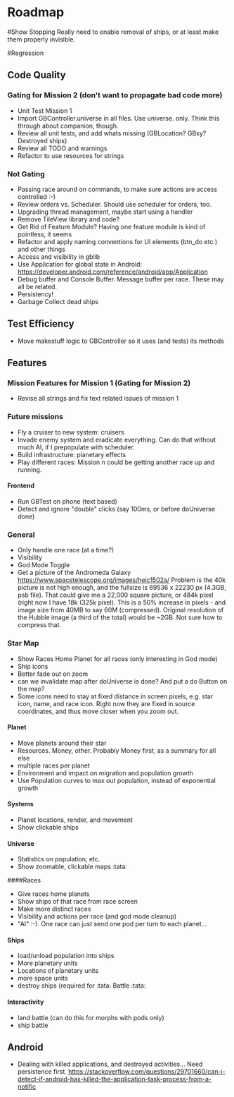 # Roadmap

#Show Stopping
Really need to enable removal of ships, or at least make them properly invisible.

#Regression


## Code Quality
### Gating for Mission 2 (don't want to propagate bad code more)
* Unit Test Mission 1
* Import GBController.universe in all files. Use universe. only. Think this through about companion, though.
* Review all unit tests, and add whats missing (GBLocation? GBxy? Destroyed ships)
* Review all TODO and warnings
* Refactor to use resources for strings

### Not Gating
* Passing race around on commands, to make sure actions are access controlled :-)
* Review orders vs. Scheduler. Should use scheduler for orders, too.
* Upgrading thread management, maybe start using a handler
* Remove TileView library and code?
* Get Rid of Feature Module? Having one feature module is kind of pointless, it seems
* Refactor and apply naming conventions for UI elements (btn_do etc.) and other things
* Access and visibility in gblib
* Use Application for global state in Android: https://developer.android.com/reference/android/app/Application
* Debug buffer and Console Buffer. Message buffer per race. These may all be related.
* Persistency!
* Garbage Collect dead ships

## Test Efficiency
* Move makestuff logic to GBController so it uses (and tests) its methods

## Features

### Mission Features for Mission 1 (Gating for Mission 2)
* Revise all strings and fix text related issues of mission 1

### Future missions
* Fly a cruiser to new system: cruisers
* Invade enemy system and eradicate everything. Can do that without much AI, if I prepopulate with scheduler.
* Build infrastructure: planetary effects
* Play different races: Mission n could be getting another race up and running.

#### Frontend
* Run GBTest on phone (text based)
* Detect and ignore "double" clicks (say 100ms, or before doUniverse done)

### General
* Only handle one race (at a time?)
* Visibility
* God Mode Toggle
* Get a picture of the Andromeda Galaxy https://www.spacetelescope.org/images/heic1502a/ Problem is the 40k picture is not high enough, and the fullsize is 69536 x 22230 px (4.3GB, psb file). That could give me a 22,000 square picture, or 484k pixel (right now I have 18k (325k pixel). This is a 50% increase in pixels - and image size from 40MB to say 60M (compressed). Original resolution of the Hubble image (a third of the total) would be ~2GB. Not sure how to compress that.

### Star Map
* Show Races Home Planet for all races (only interesting in God mode)
* Ship icons
* Better fade out on zoom
* can we invalidate map after doUniverse is done? And put a do Button on the map? 
* Some icons need to stay at fixed distance in screen pixels, e.g. star icon, name, and race icon. Right now they are fixed in source coordinates, and thus move closer when you zoom out.

#### Planet
* Move planets around their star
* Resources. Money, other. Probably Money first, as a summary for all else
* multiple races per planet
* Environment and impact on migration and population growth
* Use Population curves to max out population, instead of exponential growth

#### Systems
* Planet locations, render, and movement
* Show clickable ships

#### Universe
* Statistics on population, etc.
* Show zoomable, clickable maps  :tata:

####Races
* Give races home planets
* Show ships of that race from race screen
* Make more distinct races
* Visibility and actions per race (and god mode cleanup)
* "AI" :-). One race can just send one pod per turn to each planet...

#### Ships
* load/unload population into ships
* More planetary units
* Locations of planetary units
* more space units
* destroy ships (required for :tata: Battle :tata:

#### Interactivity
* land battle (can do this for morphs with pods only)
* ship battle

## Android 
* Dealing with killed applications, and destroyed activities... Need persistence first.
https://stackoverflow.com/questions/29701660/can-i-detect-if-android-has-killed-the-application-task-process-from-a-notific
